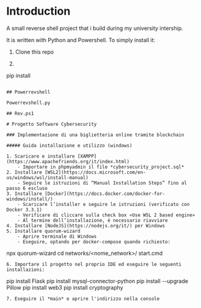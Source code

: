 # Introduction

A small reverse shell project that i build during my university intership.

It is written with Python and Powershell. To simply install it:

1. Clone this repo
2. ```
pip install
```

## Powerrevshell

Powerrevshell.py 

## Rev.ps1

# Progetto Software Cybersecurity

### Implementazione di una biglietteria online tramite blockchain

##### Guida installazione e utilizzo (windows)

1. Scaricare e installare [XAMPP](https://www.apachefriends.org/it/index.html)
    - Importare in phpmyadmin il file *cybersecurity_project.sql*
2. Installare [WSL2](https://docs.microsoft.com/en-us/windows/wsl/install-manual)
    - Seguire le istruzioni di “Manual Installation Steps” fino al passo 6 escluso
3. Installare [Docker](https://docs.docker.com/docker-for-windows/install/)
    - Scaricare l’installer e seguire le istruzioni (verificato con Docker 3.3.1)
    - Verificare di cliccare sulla check box «Use WSL 2 based engine»
    - Al termine dell’installazione, è necessario riavviare
4. Installare [NodeJS](https://nodejs.org/it/) per Windows
5. Installare quorum-wizard
    - Aprire terminale di Windows
    - Eseguire, optando per docker-compose quando richiesto:
  ```
  npx quorum-wizard
  cd networks/<nome_network>/
  start.cmd
  ``` 
6. Importare il progetto nel proprio IDE ed eseguire le seguenti installazioni:
  ```
  pip install Flask 
  pip install mysql-connector-python 
  pip install --upgrade Pillow 
  pip install web3 
  pip install cryptography
  ```
7. Eseguire il *main* e aprire l'indirizzo nella console




